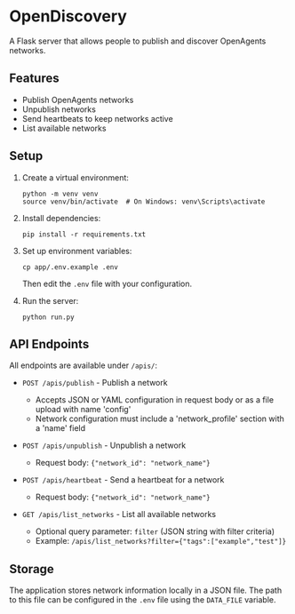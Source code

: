 # OpenDiscovery

A Flask server that allows people to publish and discover OpenAgents networks.

## Features

- Publish OpenAgents networks
- Unpublish networks
- Send heartbeats to keep networks active
- List available networks

## Setup

1. Create a virtual environment:
   ```
   python -m venv venv
   source venv/bin/activate  # On Windows: venv\Scripts\activate
   ```

2. Install dependencies:
   ```
   pip install -r requirements.txt
   ```

3. Set up environment variables:
   ```
   cp app/.env.example .env
   ```
   Then edit the `.env` file with your configuration.

4. Run the server:
   ```
   python run.py
   ```

## API Endpoints

All endpoints are available under `/apis/`:

- `POST /apis/publish` - Publish a network
  - Accepts JSON or YAML configuration in request body or as a file upload with name 'config'
  - Network configuration must include a 'network_profile' section with a 'name' field

- `POST /apis/unpublish` - Unpublish a network
  - Request body: `{"network_id": "network_name"}`

- `POST /apis/heartbeat` - Send a heartbeat for a network
  - Request body: `{"network_id": "network_name"}`

- `GET /apis/list_networks` - List all available networks
  - Optional query parameter: `filter` (JSON string with filter criteria)
  - Example: `/apis/list_networks?filter={"tags":["example","test"]}`

## Storage

The application stores network information locally in a JSON file. The path to this file can be configured in the `.env` file using the `DATA_FILE` variable. 